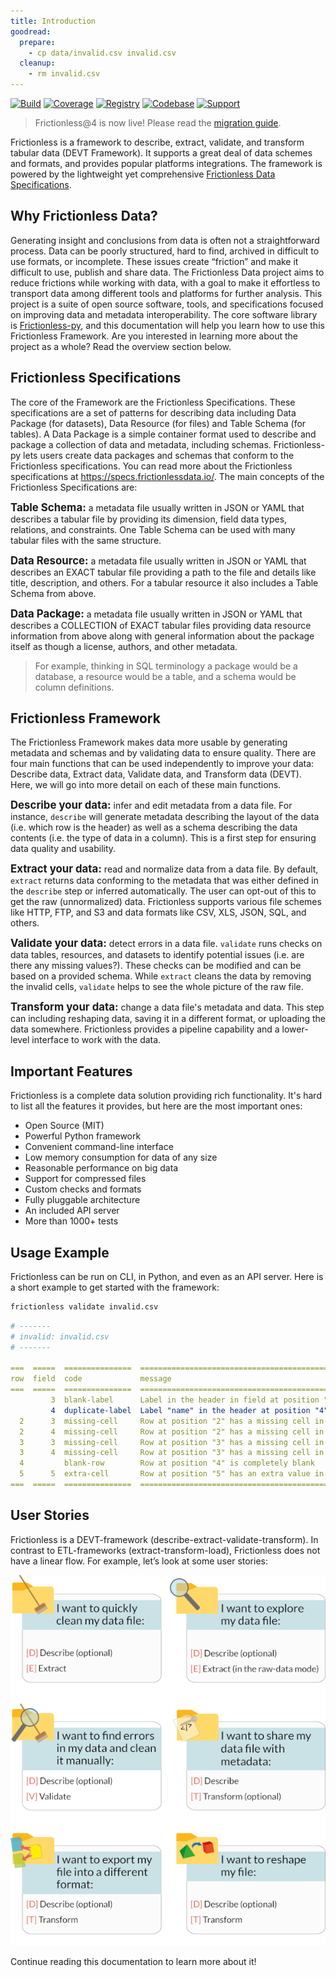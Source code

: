 ```yaml
---
title: Introduction
goodread:
  prepare:
    - cp data/invalid.csv invalid.csv
  cleanup:
    - rm invalid.csv
---
```


[![Build](https://img.shields.io/github/workflow/status/frictionlessdata/frictionless-py/general/main)](https://github.com/frictionlessdata/frictionless-py/actions)
[![Coverage](https://img.shields.io/codecov/c/github/frictionlessdata/frictionless-py/main)](https://codecov.io/gh/frictionlessdata/frictionless-py)
[![Registry](https://img.shields.io/pypi/v/frictionless.svg)](https://pypi.python.org/pypi/frictionless)
[![Codebase](https://img.shields.io/badge/github-main-brightgreen)](https://github.com/frictionlessdata/frictionless-py)
[![Support](https://img.shields.io/badge/chat-discord-brightgreen)](https://discord.com/channels/695635777199145130/695635777199145133)

> Frictionless@4 is now live! Please read the [migration guide](https://framework.frictionlessdata.io/docs/development/migration).

Frictionless is a framework to describe, extract, validate, and transform tabular data (DEVT Framework). It supports a great deal of data schemes and formats, and provides popular platforms integrations. The framework is powered by the lightweight yet comprehensive [Frictionless Data Specifications](https://specs.frictionlessdata.io/).

## Why Frictionless Data?

Generating insight and conclusions from data is often not a straightforward process. Data can be poorly structured, hard to find, archived in difficult to use formats, or incomplete. These issues create “friction” and make it difficult to use, publish and share data. The Frictionless Data project aims to reduce frictions while working with data, with a goal to make it effortless to transport data among different tools and platforms for further analysis. This project is a suite of open source software, tools, and specifications focused on improving data and metadata interoperability. The core software library is [Frictionless-py](https://github.com/frictionlessdata/frictionless-py), and this documentation will help you learn how to use this Frictionless Framework. Are you interested in learning more about the project as a whole? Read the overview section below.

## Frictionless Specifications

The core of the Framework are the Frictionless Specifications. These specifications are a set of patterns for describing data including Data Package (for datasets), Data Resource (for files) and Table Schema (for tables). A Data Package is a simple container format used to describe and package a collection of data and metadata, including schemas. Frictionless-py lets users create data packages and schemas that conform to the Frictionless specifications.
You can read more about the Frictionless specifications at https://specs.frictionlessdata.io/. The main concepts of the Frictionless Specifications are:

**<big>Table Schema:</big>** a metadata file usually written in JSON or YAML that describes a tabular file by providing its dimension, field data types, relations, and constraints. One Table Schema can be used with many tabular files with the same structure.

**<big>Data Resource:</big>** a metadata file usually written in JSON or YAML that describes an EXACT tabular file providing a path to the file and details like title, description, and others. For a tabular resource it also includes a Table Schema from above.

**<big>Data Package:</big>** a metadata file usually written in JSON or YAML that describes a COLLECTION of EXACT tabular files providing data resource information from above along with general information about the package itself as though a license, authors, and other metadata.

> For example, thinking in SQL terminology a package would be a database, a resource would be a table, and a schema would be column definitions.

## Frictionless Framework

The Frictionless Framework makes data more usable by generating metadata and schemas and by validating data to ensure quality. There are four main functions that can be used independently to improve your data: Describe data, Extract data, Validate data, and Transform data (DEVT). Here, we will go into more detail on each of these main functions.

**<big>Describe your data:</big>** infer and edit metadata from a data file. For instance, `describe` will generate metadata describing the layout of the data (i.e. which row is the header) as well as a schema describing the data contents (i.e. the type of data in a column). This is a first step for ensuring data quality and usability.

**<big>Extract your data:</big>** read and normalize data from a data file. By default, `extract` returns data conforming to the metadata that was either defined in the `describe` step or inferred automatically. The user can opt-out of this to get the raw (unnormalized) data. Frictionless supports various file schemes like HTTP, FTP, and S3 and data formats like CSV, XLS, JSON, SQL, and others.

**<big>Validate your data:</big>** detect errors in a data file. `validate` runs checks on data tables, resources, and datasets to identify potential issues (i.e. are there any missing values?). These checks can be modified and can be based on a provided schema. While `extract` cleans the data by removing the invalid cells, `validate` helps to see the whole picture of the raw file.

**<big>Transform your data:</big>** change a data file's metadata and data. This step can including reshaping data, saving it in a different format, or uploading the data somewhere. Frictionless provides a pipeline capability and a lower-level interface to work with the data.

## Important Features

Frictionless is a complete data solution providing rich functionality. It's hard to list all the features it provides, but here are the most important ones:

- Open Source (MIT)
- Powerful Python framework
- Convenient command-line interface
- Low memory consumption for data of any size
- Reasonable performance on big data
- Support for compressed files
- Custom checks and formats
- Fully pluggable architecture
- An included API server
- More than 1000+ tests

## Usage Example

Frictionless can be run on CLI, in Python, and even as an API server. Here is a short example to get started with the framework:

```bash goodread title="CLI"
frictionless validate invalid.csv
```
```yaml
# -------
# invalid: invalid.csv
# -------

===  =====  ===============  ====================================================================================
row  field  code             message
===  =====  ===============  ====================================================================================
         3  blank-label      Label in the header in field at position "3" is blank
         4  duplicate-label  Label "name" in the header at position "4" is duplicated to a label: at position "2"
  2      3  missing-cell     Row at position "2" has a missing cell in field "field3" at position "3"
  2      4  missing-cell     Row at position "2" has a missing cell in field "name2" at position "4"
  3      3  missing-cell     Row at position "3" has a missing cell in field "field3" at position "3"
  3      4  missing-cell     Row at position "3" has a missing cell in field "name2" at position "4"
  4         blank-row        Row at position "4" is completely blank
  5      5  extra-cell       Row at position "5" has an extra value in field at position "5"
===  =====  ===============  ====================================================================================
```

## User Stories

Frictionless is a DEVT-framework (describe-extract-validate-transform). In contrast to ETL-frameworks (extract-transform-load), Frictionless does not have a linear flow. For example, let’s look at some user stories:

![Diagram](/img/diagram.png)

Continue reading this documentation to learn more about it!
